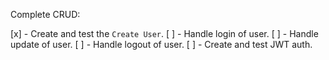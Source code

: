 Complete CRUD:

[x] - Create and test the `Create User`.
[ ] - Handle login of user.
[ ] - Handle update of user.
[ ] - Handle logout of user.
[ ] - Create and test JWT auth.
